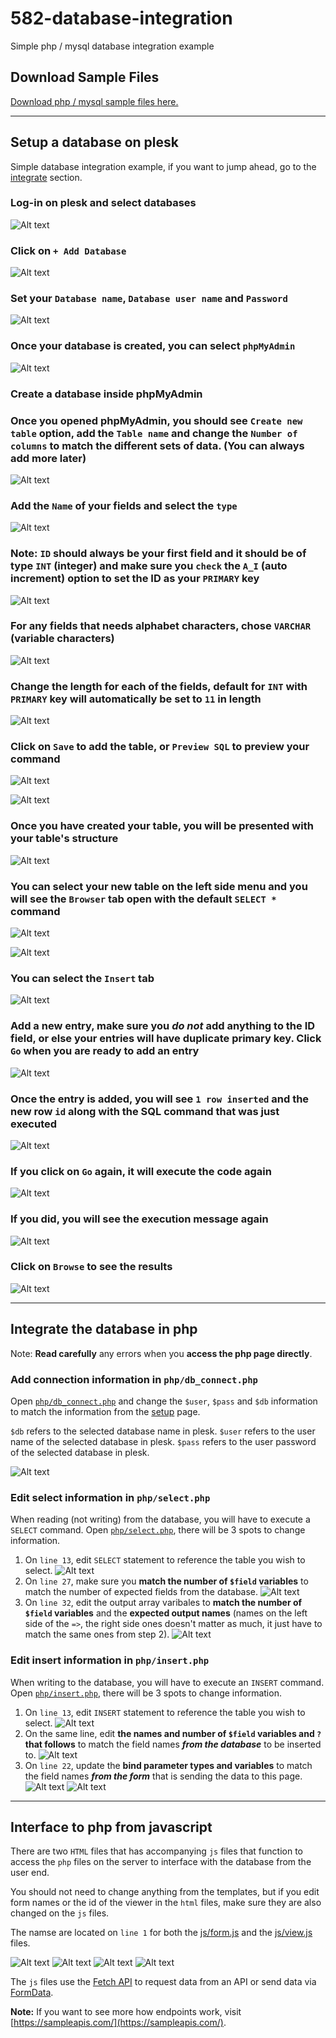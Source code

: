 # 582-database-integration

Simple php / mysql database integration example

## Download Sample Files

[Download php / mysql sample files here.](../code-sample/php-mysql.zip)

---

## Setup a database on plesk

Simple database integration example, if you want to jump ahead, go to the [integrate](#integrate-the-database-in-php) section.

### Log-in on plesk and select databases

![Alt text](<../img/php-mysql/Screenshot 2023-10-01 at 3.45.21 PM.jpg>)

### Click on `+ Add Database`

![Alt text](<../img/php-mysql/Screenshot 2023-10-01 at 3.46.04 PM.jpg>)

### Set your `Database name`, `Database user name` and `Password`

![Alt text](<../img/php-mysql/Screenshot 2023-10-01 at 3.46.32 PM.jpg>)

### Once your database is created, you can select `phpMyAdmin`

![Alt text](<../img/php-mysql/Screenshot 2023-10-01 at 3.46.45 PM.jpg>)

### Create a database inside phpMyAdmin

### Once you opened phpMyAdmin, you should see `Create new table` option, add the `Table name` and change the `Number of columns` to match the different sets of data. (You can always add more later)

![Alt text](<../img/php-mysql/Screenshot 2023-10-01 at 3.47.09 PM.jpg>)

### Add the `Name` of your fields and select the `type`

![Alt text](<../img/php-mysql/Screenshot 2023-10-01 at 3.47.36 PM.jpg>)

### Note: `ID` should always be your first field and it should be of type `INT` (integer) and make sure you `check` the `A_I` (auto increment) option to set the ID as your `PRIMARY` key

![Alt text](<../img/php-mysql/Screenshot 2023-10-01 at 3.48.02 PM.jpg>)

### For any fields that needs alphabet characters, chose `VARCHAR` (variable characters)

![Alt text](<../img/php-mysql/Screenshot 2023-10-01 at 3.48.51 PM.jpg>)

### Change the length for each of the fields, default for `INT` with `PRIMARY` key will automatically be set to `11` in length

![Alt text](<../img/php-mysql/Screenshot 2023-10-01 at 3.49.31 PM.jpg>)

### Click on `Save` to add the table, or `Preview SQL` to preview your command

![Alt text](<../img/php-mysql/Screenshot 2023-10-01 at 3.49.42 PM.jpg>)

![Alt text](<../img/php-mysql/Screenshot 2023-10-01 at 3.49.51 PM.jpg>)

### Once you have created your table, you will be presented with your table's structure

![Alt text](<../img/php-mysql/Screenshot 2023-10-01 at 3.50.08 PM.jpg>)

### You can select your new table on the left side menu and you will see the `Browser` tab open with the default `SELECT *` command

![Alt text](<../img/php-mysql/Screenshot 2023-10-01 at 3.51.01 PM.jpg>)

![Alt text](<../img/php-mysql/Screenshot 2023-10-01 at 4.01.03 PM.jpg>)

### You can select the `Insert` tab

![Alt text](<../img/php-mysql/Screenshot 2023-10-01 at 4.01.21 PM.jpg>)

### Add a new entry, make sure you **_do not_** add anything to the ID field, or else your entries will have duplicate primary key. Click `Go` when you are ready to add an entry

![Alt text](<../img/php-mysql/Screenshot 2023-10-01 at 4.02.02 PM.jpg>)

### Once the entry is added, you will see `1 row inserted` and the new row `id` along with the SQL command that was just executed

![Alt text](<../img/php-mysql/Screenshot 2023-10-01 at 4.02.14 PM.jpg>)

### If you click on `Go` again, it will execute the code again

![Alt text](<../img/php-mysql/Screenshot 2023-10-01 at 4.02.18 PM.jpg>)

### If you did, you will see the execution message again

![Alt text](<../img/php-mysql/Screenshot 2023-10-01 at 4.02.27 PM.jpg>)

### Click on `Browse` to see the results

<!-- ![Alt text](<../img/php-mysql/Screenshot 2023-10-01 at 4.02.35 PM.jpg>) -->

![Alt text](<../img/php-mysql/Screenshot 2023-10-01 at 4.02.48 PM.jpg>)

---

## Integrate the database in php

Note: **Read carefully** any errors when you **access the php page directly**.

### Add connection information in `php/db_connect.php`

Open [`php/db_connect.php`](template/php/db_connect.php) and change the `$user`, `$pass` and `$db` information to match the information from the [setup](#setup-a-database-on-plesk) page.

`$db` refers to the selected database name in plesk.
`$user` refers to the user name of the selected database in plesk.
`$pass` refers to the user password of the selected database in plesk.

![Alt text](<../img/php-mysql/Screenshot 2023-10-01 at 8.26.27 PM.jpg>)

### Edit select information in `php/select.php`

When reading (not writing) from the database, you will have to execute a `SELECT` command.
Open [`php/select.php`](template/php/select.php), there will be 3 spots to change information.

1. On `line 13`, edit `SELECT` statement to reference the table you wish to select.
   ![Alt text](<../img/php-mysql/Screenshot 2023-10-01 at 9.24.14 PM.jpg>)
2. On `line 27`, make sure you **match the number of `$field` variables** to match the number of expected fields from the database.
   ![Alt text](<../img/php-mysql/Screenshot 2023-10-01 at 9.24.28 PM.jpg>)
3. On `line 32`, edit the output array varibales to **match the number of `$field` variables** and the **expected output names** (names on the left side of the `=>`, the right side ones doesn't matter as much, it just have to match the same ones from step 2).
   ![Alt text](<../img/php-mysql/Screenshot 2023-10-01 at 9.24.43 PM.jpg>)

### Edit insert information in `php/insert.php`

When writing to the database, you will have to execute an `INSERT` command.
Open [`php/insert.php`](template/php/insert.php), there will be 3 spots to change information.

1. On `line 13`, edit `INSERT` statement to reference the table you wish to select.
   ![Alt text](<../img/php-mysql/Screenshot 2023-10-01 at 9.21.23 PM.jpg>)
2. On the same line, edit **the names and number of `$field` variables and `?` that follows** to match the field names **_from the database_** to be inserted to.
   ![Alt text](<../img/php-mysql/Screenshot 2023-10-01 at 9.19.24 PM.jpg>)
3. On `line 22`, update the **bind parameter types and variables** to match the field names **_from the form_** that is sending the data to this page.
   ![Alt text](<../img/php-mysql/Screenshot 2023-10-01 at 9.18.59 PM.jpg>)
   ![Alt text](<../img/php-mysql/Screenshot 2023-10-01 at 9.23.14 PM.jpg>)

---

## Interface to php from javascript

There are two `HTML` files that has accompanying `js` files that function to access the `php` files on the server to interface with the database from the user end.

You should not need to change anything from the templates, but if you edit form names or the id of the viewer in the `html` files, make sure they are also changed on the `js` files.

The namse are located on `line 1` for both the [js/form.js](template/js/form.js) and the [js/view.js](template/js/view.js) files.

![Alt text](<../img/php-mysql/Screenshot 2023-10-01 at 9.26.20 PM.jpg>)
![Alt text](<../img/php-mysql/Screenshot 2023-10-01 at 9.16.04 PM.jpg>)
![Alt text](<../img/php-mysql/Screenshot 2023-10-01 at 9.26.31 PM.jpg>)
![Alt text](<../img/php-mysql/Screenshot 2023-10-01 at 9.16.14 PM.jpg>)

The `js` files use the [Fetch API](https://developer.mozilla.org/en-US/docs/Web/API/Fetch_API) to request data from an API or send data via [FormData](https://developer.mozilla.org/en-US/docs/Web/API/Fetch_API/Using_Fetch#body).

**Note:** If you want to see more how endpoints work, visit [https://sampleapis.com/](https://sampleapis.com/).
